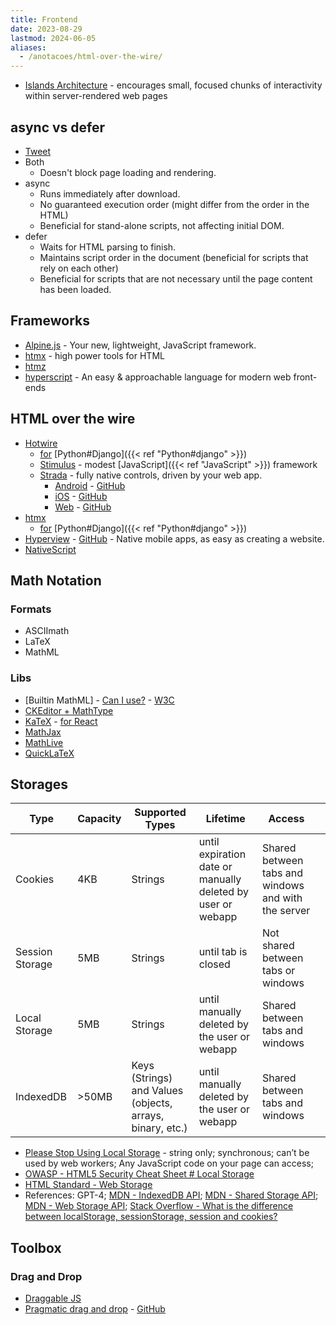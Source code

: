 ```yaml
---
title: Frontend
date: 2023-08-29
lastmod: 2024-06-05
aliases:
  - /anotacoes/html-over-the-wire/
---
```

- [Islands Architecture](https://www.patterns.dev/posts/islands-architecture) - encourages small, focused chunks of interactivity within server-rendered web pages

## async vs defer
- [Tweet](https://twitter.com/lucasrcezimbra/status/1717870039565533530)
- Both
	- Doesn't block page loading and rendering.
- async
	- Runs immediately after download.
	- No guaranteed execution order (might differ from the order in the HTML)
	- Beneficial for stand-alone scripts, not affecting initial DOM.
- defer
	- Waits for HTML parsing to finish.
	- Maintains script order in the document (beneficial for scripts that rely on each other)
	- Beneficial for scripts that are not necessary until the page content has been loaded.

## Frameworks
- [Alpine.js](https://alpinejs.dev/) - Your new, lightweight, JavaScript framework.
- [htmx](https://htmx.org/) - high power tools for HTML
- [htmz](http://leanrada.com/htmz/)
- [hyperscript](https://hyperscript.org/) - An easy & approachable language for modern web front-ends

## HTML over the wire
- [Hotwire](https://hotwired.dev/)
	- [for](https://github.com/hotwire-django) [Python#Django]({{< ref "Python#django" >}})
	- [Stimulus](https://stimulus.hotwired.dev/) - modest [JavaScript]({{< ref "JavaScript" >}}) framework
	- [Strada](https://strada.hotwired.dev/) - fully native controls, driven by your web app.
		- [Android](https://strada.hotwired.dev/handbook/android) - [GitHub](https://github.com/hotwired/strada-android)
		- [iOS](https://strada.hotwired.dev/handbook/ios) - [GitHub](https://github.com/hotwired/strada-ios)
		- [Web](https://strada.hotwired.dev/handbook/web) - [GitHub](https://github.com/hotwired/strada-web)
- [htmx](https://htmx.org/)
	- [for](https://github.com/adamchainz/django-htmx) [Python#Django]({{< ref "Python#django" >}})
- [Hyperview](https://hyperview.org/) - [GitHub](https://github.com/instawork/hyperview) - Native mobile apps, as easy as creating a website.
- [NativeScript](https://nativescript.org/)

## Math Notation
### Formats
- ASCIImath
- LaTeX
- MathML
### Libs
- [Builtin MathML] - [Can I use?](https://caniuse.com/?search=mathml) - [W3C](https://www.w3.org/TR/MathML/)
- [CKEditor + MathType](https://ckeditor.com/mathtype/)
- [KaTeX](https://github.com/KaTeX/KaTeX) - [for React](https://cortexjs.io/mathlive/guides/react/)
- [MathJax](https://www.mathjax.org/)
- [MathLive](https://github.com/arnog/mathlive/)
- [QuickLaTeX](https://www.quicklatex.com/)

## Storages
| Type            | Capacity | Supported Types                                           | Lifetime                                                    | Access                                              |     |
| --------------- | -------- | --------------------------------------------------------- | ----------------------------------------------------------- | --------------------------------------------------- | --- |
| Cookies         | 4KB      | Strings                                                   | until expiration date or manually deleted by user or webapp | Shared between tabs and windows and with the server |     |
| Session Storage | 5MB      | Strings                                                   | until tab is closed                                         | Not shared between tabs or windows                  |     |
| Local Storage   | 5MB      | Strings                                                   | until manually deleted by the user or webapp                | Shared between tabs and windows                     |     |
| IndexedDB       | >50MB    | Keys (Strings) and Values (objects, arrays, binary, etc.) | until manually deleted by the user or webapp                | Shared between tabs and windows                     |     |
- [Please Stop Using Local Storage](https://www.rdegges.com/2018/please-stop-using-local-storage/) - string only; synchronous; can’t be used by web workers; Any JavaScript code on your page can access;
- [OWASP - HTML5 Security Cheat Sheet # Local Storage](https://cheatsheetseries.owasp.org/cheatsheets/HTML5_Security_Cheat_Sheet.html#local-storage)
- [HTML Standard - Web Storage](https://html.spec.whatwg.org/multipage/webstorage.html)
- References: GPT-4; [MDN - IndexedDB API](https://developer.mozilla.org/en-US/docs/Web/API/IndexedDB_API); [MDN - Shared Storage API](https://developer.mozilla.org/en-US/docs/Web/API/Shared_Storage_API); [MDN - Web Storage API](https://developer.mozilla.org/en-US/docs/Web/API/Web_Storage_API); [Stack Overflow - What is the difference between localStorage, sessionStorage, session and cookies?](https://stackoverflow.com/questions/19867599/what-is-the-difference-between-localstorage-sessionstorage-session-and-cookies)


## Toolbox
### Drag and Drop
- [Draggable JS](https://shopify.github.io/draggable/)
- [Pragmatic drag and drop](https://atlassian.design/components/pragmatic-drag-and-drop/about) - [GitHub](https://github.com/atlassian/pragmatic-drag-and-drop)
